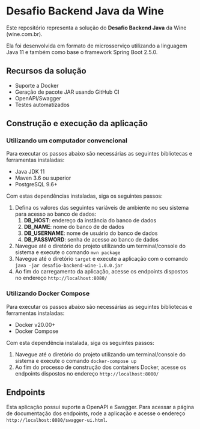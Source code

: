 # Desafio Backend Java da Wine

Este repositório representa a solução do **Desafio Backend Java** da Wine (wine.com.br).

Ela foi desenvolvida em formato de microsserviço utilizando a linguagem Java 11 e também como base o framework Spring
Boot 2.5.0.

## Recursos da solução

- Suporte a Docker
- Geração de pacote JAR usando GitHub CI
- OpenAPI/Swagger
- Testes automatizados

## Construção e execução da aplicação

### Utilizando um computador convencional

Para executar os passos abaixo são necessárias as seguintes bibliotecas e ferramentas instaladas:

- Java JDK 11
- Maven 3.6 ou superior
- PostgreSQL 9.6+

Com estas dependências instaladas, siga os seguintes passos:

1. Defina os valores das seguintes variáveis de ambiente no seu sistema para acesso ao banco de dados:
    1. **DB_HOST**: endereço da instância do banco de dados
    2. **DB_NAME**: nome do banco de de dados
    3. **DB_USERNAME**: nome de usuário do banco de dados
    4. **DB_PASSWORD**: senha de acesso ao banco de dados
2. Navegue até o diretório do projeto utilizando um terminal/console do sistema e execute o comando `mvn package`
3. Navegue até o diretório `target` e execute a aplicação com o comando `java -jar desafio-backend-wine-1.0.0.jar`
4. Ao fim do carregamento da aplicação, acesse os endpoints dispostos no endereço `http://localhost:8080/`

### Utilizando Docker Compose

Para executar os passos abaixo são necessárias as seguintes bibliotecas e ferramentas instaladas:

- Docker v20.00+
- Docker Compose

Com esta dependência instalada, siga os seguintes passos:

1. Navegue até o diretório do projeto utilizando um terminal/console do sistema e execute o comando `docker-compose up`
2. Ao fim do processo de construção dos containers Docker, acesse os endpoints dispostos no
   endereço `http://localhost:8080/`

## Endpoints

Esta aplicação possui suporte a OpenAPI e Swagger. Para acessar a página de documentação dos endpoints, rode a aplicação
e acesse o endereço `http://localhost:8080/swagger-ui.html`.


